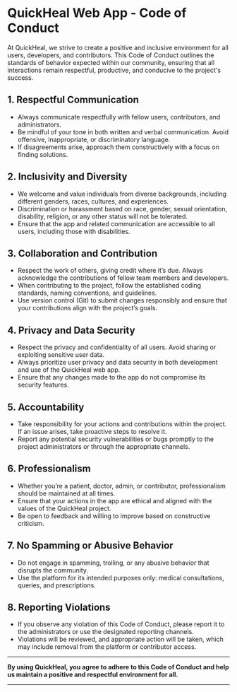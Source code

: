 # **QuickHeal Web App - Code of Conduct**

At QuickHeal, we strive to create a positive and inclusive environment for all users, developers, and contributors. This Code of Conduct outlines the standards of behavior expected within our community, ensuring that all interactions remain respectful, productive, and conducive to the project's success.

## **1. Respectful Communication**
- Always communicate respectfully with fellow users, contributors, and administrators.
- Be mindful of your tone in both written and verbal communication. Avoid offensive, inappropriate, or discriminatory language.
- If disagreements arise, approach them constructively with a focus on finding solutions.

## **2. Inclusivity and Diversity**
- We welcome and value individuals from diverse backgrounds, including different genders, races, cultures, and experiences.
- Discrimination or harassment based on race, gender, sexual orientation, disability, religion, or any other status will not be tolerated.
- Ensure that the app and related communication are accessible to all users, including those with disabilities.

## **3. Collaboration and Contribution**
- Respect the work of others, giving credit where it’s due. Always acknowledge the contributions of fellow team members and developers.
- When contributing to the project, follow the established coding standards, naming conventions, and guidelines.
- Use version control (Git) to submit changes responsibly and ensure that your contributions align with the project’s goals.

## **4. Privacy and Data Security**
- Respect the privacy and confidentiality of all users. Avoid sharing or exploiting sensitive user data.
- Always prioritize user privacy and data security in both development and use of the QuickHeal web app.
- Ensure that any changes made to the app do not compromise its security features.

## **5. Accountability**
- Take responsibility for your actions and contributions within the project. If an issue arises, take proactive steps to resolve it.
- Report any potential security vulnerabilities or bugs promptly to the project administrators or through the appropriate channels.

## **6. Professionalism**
- Whether you’re a patient, doctor, admin, or contributor, professionalism should be maintained at all times.
- Ensure that your actions in the app are ethical and aligned with the values of the QuickHeal project.
- Be open to feedback and willing to improve based on constructive criticism.

## **7. No Spamming or Abusive Behavior**
- Do not engage in spamming, trolling, or any abusive behavior that disrupts the community.
- Use the platform for its intended purposes only: medical consultations, queries, and prescriptions.

## **8. Reporting Violations**
- If you observe any violation of this Code of Conduct, please report it to the administrators or use the designated reporting channels.
- Violations will be reviewed, and appropriate action will be taken, which may include removal from the platform or contributor access.

---

**By using QuickHeal, you agree to adhere to this Code of Conduct and help us maintain a positive and respectful environment for all.**

--- 
